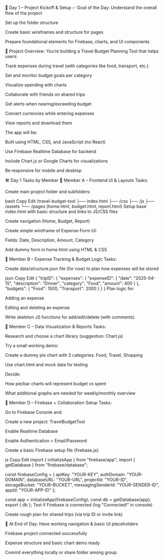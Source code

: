 🧭 Day 1 – Project Kickoff & Setup
✅ Goal of the Day:
Understand the overall flow of the project

Set up the folder structure

Create basic wireframes and structure for pages

Prepare foundational elements for Firebase, charts, and UI components

🧩 Project Overview:
You’re building a Travel Budget Planning Tool that helps users:

Track expenses during travel (with categories like food, transport, etc.)

Set and monitor budget goals per category

Visualize spending with charts

Collaborate with friends on shared trips

Get alerts when nearing/exceeding budget

Convert currencies while entering expenses

View reports and download them

The app will be:

Built using HTML, CSS, and JavaScript (no React)

Use Firebase Realtime Database for backend

Include Chart.js or Google Charts for visualizations

Be responsive for mobile and desktop

🛠️ Day 1 Tasks by Member
👤 Member A – Frontend UI & Layouts
Tasks:

Create main project folder and subfolders:

bash
Copy
Edit
/travel-budget-tool
  ├── index.html
  ├── /css
  ├── /js
  ├── /assets
  └── /pages (home.html, budget.html, report.html)
Setup base index.html with basic structure and links to JS/CSS files

Create navigation (Home, Budget, Report)

Create simple wireframe of Expense Form UI:

Fields: Date, Description, Amount, Category

Add dummy form in home.html using HTML & CSS

👤 Member B – Expense Tracking & Budget Logic
Tasks:

Create data/structure.json file (for now) to plan how expenses will be stored

json
Copy
Edit
{
  "tripID": {
    "expenses": {
      "expenseID": {
        "date": "2025-04-15",
        "description": "Dinner",
        "category": "Food",
        "amount": 400
      }
    },
    "budgets": {
      "Food": 1500,
      "Transport": 2000
    }
  }
}
Plan logic for:

Adding an expense

Editing and deleting an expense

Write skeleton JS functions for add/edit/delete (with comments)

👤 Member C – Data Visualization & Reports
Tasks:

Research and choose a chart library (suggestion: Chart.js)

Try a small working demo:

Create a dummy pie chart with 3 categories: Food, Travel, Shopping

Use chart.html and mock data for testing

Decide:

How pie/bar charts will represent budget vs spent

What additional graphs are needed for weekly/monthly overview

👤 Member D – Firebase + Collaboration Setup
Tasks:

Go to Firebase Console and:

Create a new project: TravelBudgetTool

Enable Realtime Database

Enable Authentication > Email/Password

Create a basic Firebase setup file (firebase.js):

js
Copy
Edit
import { initializeApp } from "firebase/app";
import { getDatabase } from "firebase/database";

const firebaseConfig = {
  apiKey: "YOUR-KEY",
  authDomain: "YOUR-DOMAIN",
  databaseURL: "YOUR-URL",
  projectId: "YOUR-ID",
  storageBucket: "YOUR-BUCKET",
  messagingSenderId: "YOUR-SENDER-ID",
  appId: "YOUR-APP-ID"
};

const app = initializeApp(firebaseConfig);
const db = getDatabase(app);
export { db };
Test if Firebase is connected (log "Connected!" in console)

Create rough plan for shared trips (via trip ID or invite link)

📌 At End of Day:
Have working navigation & basic UI placeholders

Firebase project connected successfully

Expense structure and basic chart demo ready

Commit everything locally or share folder among group
